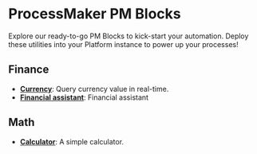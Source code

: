 # ProcessMaker PM Blocks
Explore our ready-to-go PM Blocks to kick-start your automation. Deploy these utilities into your Platform instance to power up your processes!
## Finance
- **[Currency](/./finance/currency.json)**: Query currency value in real-time.
- **[Financial assistant](/./finance/financial-assistant.json)**: Financial assistant

## Math
- **[Calculator](/./math/calculator.json)**: A simple calculator.
